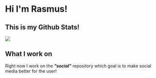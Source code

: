 # Hi I'm Rasmus!

## This is my Github Stats!
<img align="center" src="https://github-readme-stats.vercel.app/api/?username=rasmus-ob&theme=tokyonight" />

## What I work on
Right now I work on the ***"social"*** repository which goal is to make social media better for the user!



<!--
  https://shields.io/
  https://towardsdatascience.com/build-a-stunning-readme-for-your-github-profile-9b80434fe5d7
--> 
